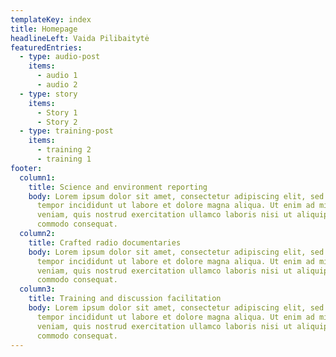 ```yaml
---
templateKey: index
title: Homepage
headlineLeft: Vaida Pilibaitytė
featuredEntries:
  - type: audio-post
    items:
      - audio 1
      - audio 2
  - type: story
    items:
      - Story 1
      - Story 2
  - type: training-post
    items:
      - training 2
      - training 1
footer:
  column1:
    title: Science and environment reporting
    body: Lorem ipsum dolor sit amet, consectetur adipiscing elit, sed do eiusmod
      tempor incididunt ut labore et dolore magna aliqua. Ut enim ad minim
      veniam, quis nostrud exercitation ullamco laboris nisi ut aliquip ex ea
      commodo consequat.
  column2:
    title: Crafted radio documentaries
    body: Lorem ipsum dolor sit amet, consectetur adipiscing elit, sed do eiusmod
      tempor incididunt ut labore et dolore magna aliqua. Ut enim ad minim
      veniam, quis nostrud exercitation ullamco laboris nisi ut aliquip ex ea
      commodo consequat.
  column3:
    title: Training and discussion facilitation
    body: Lorem ipsum dolor sit amet, consectetur adipiscing elit, sed do eiusmod
      tempor incididunt ut labore et dolore magna aliqua. Ut enim ad minim
      veniam, quis nostrud exercitation ullamco laboris nisi ut aliquip ex ea
      commodo consequat.
---
```

